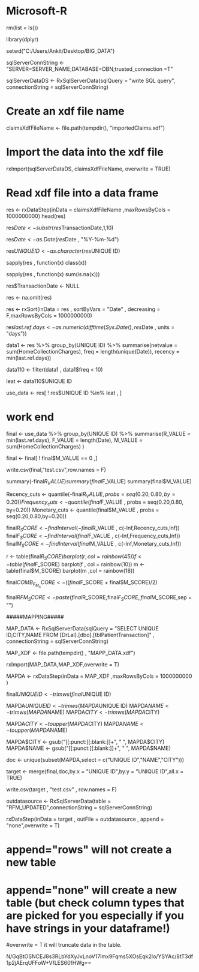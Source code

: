 # Microsoft-R

rm(list = ls())

library(dplyr)

setwd("C:/Users/Ankit/Desktop/BIG_DATA")

sqlServerConnString <- "SERVER=SERVER_NAME;DATABASE=DBN;trusted_connection =T"

sqlServerDataDS <- RxSqlServerData(sqlQuery = "write SQL query",
                                   connectionString = sqlServerConnString)

# Create an xdf file name
claimsXdfFileName <- file.path(tempdir(), "importedClaims.xdf")

# Import the data into the xdf file
rxImport(sqlServerDataDS, claimsXdfFileName, overwrite = TRUE)

# Read xdf file into a data frame
res <- rxDataStep(inData = claimsXdfFileName ,maxRowsByCols = 1000000000)
head(res)

res$Date <- substr(res$TransactionDate,1,10)

res$Date <- as.Date(res$Date , "%Y-%m-%d")

res$UNIQUE ID <- as.character(res$UNIQUE ID)

sapply(res , function(x) class(x))

sapply(res , function(x) sum(is.na(x)))

res$TransactionDate <- NULL

res <- na.omit(res)

res <- rxSort(inData = res , sortByVars = "Date" , decreasing = F,maxRowsByCols = 1000000000)

res$last.ref.days <- as.numeric(difftime(Sys.Date(),res$Date , units = "days"))

data1 <- res %>% group_by(UNIQUE ID) %>%
  summarise(netvalue = sum(HomeCollectionCharges),
            freq = length(unique(Date)),
            recency = min(last.ref.days))

data110 <- filter(data1 , data1$freq < 10)

leat <- data110$UNIQUE ID

use_data <- res[ ! res$UNIQUE ID %in% leat ,  ]

# work end

final <- use_data %>% group_by(UNIQUE ID) %>% 
  summarise(R_VALUE = min(last.ref.days),
            F_VALUE = length(Date),
            M_VALUE = sum(HomeCollectionCharges)
  )

final <- final[ ! final$M_VALUE == 0 ,]

write.csv(final,"test.csv",row.names = F)

summary(-final$R_VALUE)
summary(final$F_VALUE)
summary(final$M_VALUE)


Recency_cuts <- quantile(-final$R_VALUE , probs = seq(0.20 ,0.80 , by=0.20))
Frequency_cuts <- quantile(final$F_VALUE , probs = seq(0.20,0.80, by=0.20))
Monetary_cuts <- quantile(final$M_VALUE , probs = seq(0.20,0.80,by=0.20))


final$R_SCORE <- findInterval(-final$R_VALUE , c(-Inf,Recency_cuts,Inf))
final$F_SCORE <- findInterval(final$F_VALUE , c(-Inf,Frequency_cuts,Inf))
final$M_SCORE <- findInterval(final$M_VALUE , c(-Inf,Monetary_cuts,Inf))

r <- table(final$R_SCORE)
barplot(r , col = rainbow(45))
f <-table(final$F_SCORE)
barplot(f , col = rainbow(10))
m <- table(final$M_SCORE)
barplot(m ,col = rainbow(18))


final$COMB_F_M_SCORE <- ((final$F_SCORE + final$M_SCORE)/2)

final$RFM_SCORE <- paste(final$R_SCORE,final$F_SCORE,final$M_SCORE,sep = "")

#####MAPPING#####

MAP_DATA <- RxSqlServerData(sqlQuery = "SELECT UNIQUE ID,CITY,NAME FROM
                            [DrLal].[dbo].[tblPatientTransaction]" ,
                            connectionString = sqlServerConnString)

MAP_XDF <- file.path(tempdir() , "MAPP_DATA.xdf")

rxImport(MAP_DATA,MAP_XDF,overwrite = T)

MAPDA <- rxDataStep(inData = MAP_XDF ,maxRowsByCols = 1000000000 )

final$UNIQUE ID <- trimws(final$UNIQUE ID)

MAPDA$UNIQUE ID <- trimws(MAPDA$UNIQUE ID)
MAPDA$NAME <- trimws(MAPDA$NAME)
MAPDA$CITY <- trimws(MAPDA$CITY)

MAPDA$CITY <- toupper(MAPDA$CITY)
MAPDA$NAME <- toupper(MAPDA$NAME)

MAPDA$CITY <- gsub("[[:punct:][:blank:]]+", " ", MAPDA$CITY)
MAPDA$NAME <- gsub("[[:punct:][:blank:]]+", " ", MAPDA$NAME)

doc <- unique(subset(MAPDA,select = c("UNIQUE ID","NAME","CITY")))

target <- merge(final,doc,by.x = "UNIQUE ID",by.y = "UNIQUE ID",all.x = TRUE)

write.csv(target , "test.csv" , row.names = F)

outdatasource <- RxSqlServerData(table = "RFM_UPDATED",connectionString = sqlServerConnString)

rxDataStep(inData = target , outFile = outdatasource , append = "none",overwrite = T)

# append="rows" will not create a new table
# append="none" will create a new table (but check column types that are picked for you especially if you have strings in your dataframe!)
#overwrite = T it will truncate data in the table.


N/GqBtOSNCEJ8s3RLbYdXyJvLnoV17lmx9Fqms5XOsEqk2Io/YSYAc/8tT3df1p2jAErqUFFoW+VfLES60fHWg==







